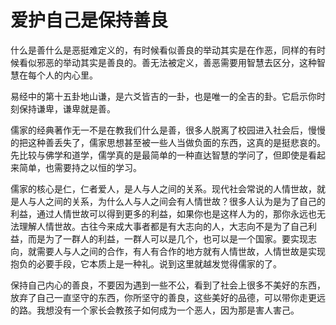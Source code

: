 # 爱护自己是保持善良

什么是善什么是恶挺难定义的，有时候看似善良的举动其实是在作恶，同样的有时候看似邪恶的举动其实是善良的。善无法被定义，善恶需要用智慧去区分，这种智慧在每个人的内心里。

易经中的第十五卦地山谦，是六爻皆吉的一卦，也是唯一的全吉的卦。它启示你时刻保持谦卑，谦卑就是善。

儒家的经典著作无一不是在教我们什么是善，很多人脱离了校园进入社会后，慢慢的把这种善丢失了，儒家思想甚至被一些人当做负面的东西，这真的是挺悲哀的。先比较与佛学和道学，儒学真的是最简单的一种直达智慧的学问了，但即使是看起来简单，也需要持之以恒的学习。

儒家的核心是仁，仁者爱人，是人与人之间的关系。现代社会常说的人情世故，就是人与人之间的关系，为什么人与人之间会有人情世故？很多人认为是为了自己的利益，通过人情世故可以得到更多的利益，如果你也是这样人为的，那你永远也无法理解人情世故。古往今来成大事者都是有大志向的人，大志向不是为了自己利益，而是为了一群人的利益，一群人可以是几个，也可以是一个国家。要实现志向，就需要人与人之间的合作，有人有合作的地方就有人情世故，人情世故是实现抱负的必要手段，它本质上是一种礼。说到这里就越发觉得儒家的了。

保持自己内心的善良，不要因为遇到一些不公，看到了社会上很多不美好的东西，放弃了自己一直坚守的东西，你所坚守的善良，这些美好的品德，可以带你走更远的路。我想没有一个家长会教孩子如何成为一个恶人，因为那是害人害己。